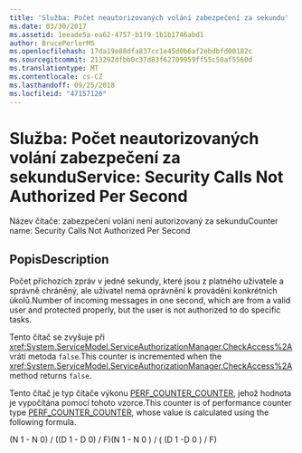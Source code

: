 ```yaml
---
title: 'Služba: Počet neautorizovaných volání zabezpečení za sekundu'
ms.date: 03/30/2017
ms.assetid: 1eeade5a-ea62-4757-b1f9-1b1b1746abd1
author: BrucePerlerMS
ms.openlocfilehash: 17da19e88dfa837cc1e45d0b6af2ebdbfd00182c
ms.sourcegitcommit: 213292dfbb0c37d83f62709959ff55c50af5560d
ms.translationtype: MT
ms.contentlocale: cs-CZ
ms.lasthandoff: 09/25/2018
ms.locfileid: "47157126"
---
```

# <a name="service-security-calls-not-authorized-per-second"></a><span data-ttu-id="b121c-102">Služba: Počet neautorizovaných volání zabezpečení za sekundu</span><span class="sxs-lookup"><span data-stu-id="b121c-102">Service: Security Calls Not Authorized Per Second</span></span>
<span data-ttu-id="b121c-103">Název čítače: zabezpečení volání není autorizovaný za sekundu</span><span class="sxs-lookup"><span data-stu-id="b121c-103">Counter name: Security Calls Not Authorized Per Second</span></span>  
  
## <a name="description"></a><span data-ttu-id="b121c-104">Popis</span><span class="sxs-lookup"><span data-stu-id="b121c-104">Description</span></span>  
 <span data-ttu-id="b121c-105">Počet příchozích zpráv v jedné sekundy, které jsou z platného uživatele a správně chráněný, ale uživatel nemá oprávnění k provádění konkrétních úkolů.</span><span class="sxs-lookup"><span data-stu-id="b121c-105">Number of incoming messages in one second, which are from a valid user and protected properly, but the user is not authorized to do specific tasks.</span></span>  
  
 <span data-ttu-id="b121c-106">Tento čítač se zvyšuje při <xref:System.ServiceModel.ServiceAuthorizationManager.CheckAccess%2A> vrátí metoda `false`.</span><span class="sxs-lookup"><span data-stu-id="b121c-106">This counter is incremented when the <xref:System.ServiceModel.ServiceAuthorizationManager.CheckAccess%2A> method returns `false`.</span></span>  
  
 <span data-ttu-id="b121c-107">Tento čítač je typ čítače výkonu [PERF_COUNTER_COUNTER](https://go.microsoft.com/fwlink/?LinkId=94649), jehož hodnota je vypočítána pomocí tohoto vzorce.</span><span class="sxs-lookup"><span data-stu-id="b121c-107">This counter is of performance counter type [PERF_COUNTER_COUNTER](https://go.microsoft.com/fwlink/?LinkId=94649), whose value is calculated using the following formula.</span></span>  
  
 <span data-ttu-id="b121c-108">(N 1 - N 0) / ((D 1 - D 0) / F)</span><span class="sxs-lookup"><span data-stu-id="b121c-108">(N 1 - N 0 ) / ( (D 1 -D 0 ) / F)</span></span>
